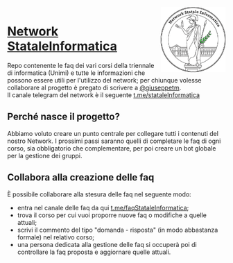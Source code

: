 <img src="site/logo.png" width="150" height="150" align="right" />

# [Network StataleInformatica](https://github.com/NetworkStataleInformatica)
Repo contenente le faq dei vari corsi della triennale di informatica (Unimi) e tutte le informazioni che possono essere utili per l'utilizzo del network; per chiunque volesse collaborare al progetto è pregato di scrivere
a [@giuseppetm](https://t.me/giuseppetm).<br/>
Il canale telegram del network è il seguente [t.me/stataleInformatica](https://t.me/stataleinformatica)

## Perché nasce il progetto?
Abbiamo voluto creare un punto centrale per collegare tutti i contenuti del nostro Network.
I prossimi passi saranno quelli di completare le faq di ogni corso, sia obbligatorio che complementare, per poi creare un bot globale per la gestione dei gruppi.

## Collabora alla creazione delle faq
È possibile collaborare alla stesura delle faq nel seguente modo:
- entra nel canale delle faq da qui [t.me/faqStataleInformatica](https://t.me/faqStataleInformatica);
- trova il corso per cui vuoi proporre nuove faq o modifiche a quelle attuali;
- scrivi il commento del tipo "domanda - risposta" (in modo abbastanza formale) nel relativo corso;
- una persona dedicata alla gestione delle faq si occuperà poi di controllare la faq proposta e aggiornare quelle attuali.
